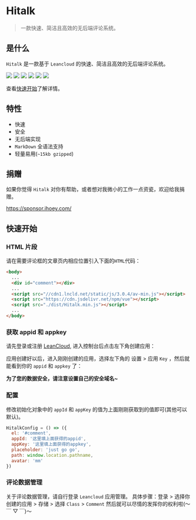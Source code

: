 # Hitalk

> 一款快速、简洁且高效的无后端评论系统。

## 是什么

`Hitalk` 是一款基于 `Leancloud` 的快速、简洁且高效的无后端评论系统。

![](https://img.shields.io/badge/language-JavaScript-blue.svg?style=flat-square)
![](https://img.shields.io/badge/license-MIT-green.svg?style=flat-square)
![](https://img.shields.io/badge/name-Hitalk-brightgreen.svg?style=flat-square)
[![](https://img.shields.io/badge/github-ihoey-orange.svg?style=flat-square)](https://github.com/ihoey)
[![](https://img.shields.io/badge/QQ-✘д✘ヽゝだよ-red.svg?style=flat-square)](http://wpa.qq.com/msgrd?v=3&uin=1058221214&site=qq&menu=yes)
[![](https://img.shields.io/badge/blog-ihoey-ff69b4.svg?style=flat-square)](https://blog.ihoey.com)

查看[快速开始](#快速开始)了解详情。

## 特性

- 快速
- 安全
- 无后端实现
- `MarkDown` 全语法支持
- 轻量易用(`~15kb gzipped`)

## 捐赠

如果你觉得 `Hitalk` 对你有帮助，或者想对我微小的工作一点资瓷，欢迎给我捐赠。

https://sponsor.ihoey.com/

## 快速开始

### HTML 片段

请在需要评论框的文章页内相应位置引入下面的`HTML`代码：

```html
<body>
  ...
  <div id="comment"></div>
  ...
  <script src="//cdn1.lncld.net/static/js/3.0.4/av-min.js"></script>
  <script src="https://cdn.jsdelivr.net/npm/vue"></script>
  <script src="./dist/Hitalk.min.js"></script>
  ...
</body>
```

### 获取 appid 和 appkey

请先登录或注册 [LeanCloud](https://leancloud.cn/), 进入控制台后点击左下角创建应用：

应用创建好以后，进入刚刚创建的应用，选择左下角的 设置 > 应用 `Key` ，然后就能看到你的 `appid` 和 `appkey` 了：

**为了您的数据安全，请注意设置自己的安全域名~**

### 配置

修改初始化对象中的 `appId` 和 `appKey` 的值为上面刚刚获取到的值即可(其他可以默认)。

```js
HitalkConfig = () => ({
  el: '#comment',
  appId: '这里填上面获得的appid',
  appKey: '这里填上面获得的appkey',
  placeholder: 'just go go',
  path: window.location.pathname,
  avatar: 'mm'
})
```

### 评论数据管理

关于评论数据管理，请自行登录 `Leancloud` 应用管理。
具体步骤：登录 > 选择你创建的应用 > 存储 > 选择 `Class` > `Comment`
然后就可以尽情的发挥你的权利啦(～￣ ▽ ￣)～
